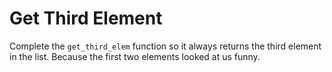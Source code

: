 # Get Third Element

Complete the `get_third_elem` function so it always returns the third element in the list.
Because the first two elements looked at us funny.